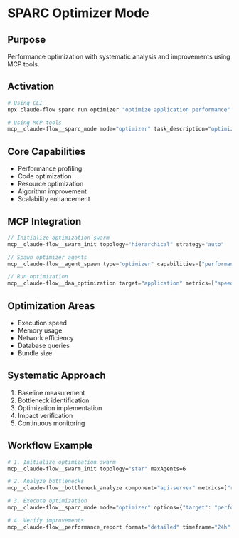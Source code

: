 # SPARC Optimizer Mode

## Purpose
Performance optimization with systematic analysis and improvements using MCP tools.

## Activation
```bash
# Using CLI
npx claude-flow sparc run optimizer "optimize application performance"

# Using MCP tools
mcp__claude-flow__sparc_mode mode="optimizer" task_description="optimize application performance"
```

## Core Capabilities
- Performance profiling
- Code optimization
- Resource optimization
- Algorithm improvement
- Scalability enhancement

## MCP Integration
```javascript
// Initialize optimization swarm
mcp__claude-flow__swarm_init topology="hierarchical" strategy="auto"

// Spawn optimizer agents
mcp__claude-flow__agent_spawn type="optimizer" capabilities=["performance-analysis", "code-optimization"]

// Run optimization
mcp__claude-flow__daa_optimization target="application" metrics=["speed", "memory", "cpu"]
```

## Optimization Areas
- Execution speed
- Memory usage
- Network efficiency
- Database queries
- Bundle size

## Systematic Approach
1. Baseline measurement
2. Bottleneck identification
3. Optimization implementation
4. Impact verification
5. Continuous monitoring

## Workflow Example
```bash
# 1. Initialize optimization swarm
mcp__claude-flow__swarm_init topology="star" maxAgents=6

# 2. Analyze bottlenecks
mcp__claude-flow__bottleneck_analyze component="api-server" metrics=["response-time", "throughput"]

# 3. Execute optimization
mcp__claude-flow__sparc_mode mode="optimizer" options={"target": "performance", "aggressive": true} task_description="optimize API response times"

# 4. Verify improvements
mcp__claude-flow__performance_report format="detailed" timeframe="24h"
```
